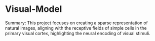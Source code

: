 # Visual-Model

Summary:
This project focuses on creating a sparse representation of natural images, aligning with the receptive fields of simple cells in the primary visual cortex, highlighting the neural encoding of visual stimuli.
